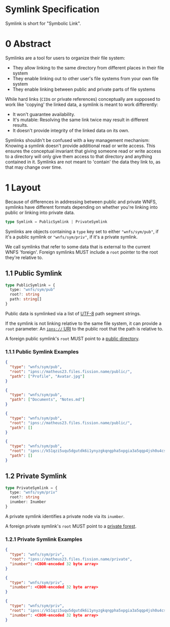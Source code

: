 # Symlink Specification

Symlink is short for "Symbolic Link".

# 0 Abstract

Symlinks are a tool for users to organize their file system:
- They allow linking to the same directory from different places in their file system
- They enable linking out to other user's file systems from your own file system
- They enable linking between public and private parts of file systems

While hard links (`CID`s or private references) conceptually are supposed to work like 'copying' the linked data, a symlink is meant to work differently:
- It won't guarantee availability.
- It's mutable: Resolving the same link twice may result in different results.
- It doesn't provide integrity of the linked data on its own.

Symlinks shouldn't be confused with a key management mechanism: Knowing a symlink doesn't provide additional read or write access. This ensures the conceptual invariant that giving someone read or write access to a directory will only give them access to that directory and anything contained in it. Symlinks are not meant to 'contain' the data they link to, as that may change over time.

# 1 Layout

Because of differences in addressing between public and private WNFS, symlinks have different formats depending on whether you're linking into public or linking into private data.

```ts
type Symlink = PublicSymlink | PrivateSymlink
```

Symlinks are objects containing a `type` key set to either `"wnfs/sym/pub"`, if it's a public symlink or `"wnfs/sym/priv"`, if it's a private symlink.

We call symlinks that refer to some data that is external to the current WNFS 'foreign'. Foreign symlinks MUST include a `root` pointer to the root they're relative to.

## 1.1 Public Symlink

```ts
type PublicSymlink = {
  type: "wnfs/sym/pub"
  root?: string
  path: string[]
}
```

Public data is symlinked via a list of [UTF-8](https://www.rfc-editor.org/rfc/rfc3629) path segment strings.

If the symlink is not linking relative to the same file system, it can provide a `root` parameter: An [`ipns://` URI](https://github.com/ipfs/in-web-browsers/blob/master/ADDRESSING.md) to the public root that the path is relative to.

A foreign public symlink's `root` MUST point to a [public directory](/spec/public-wnfs.md).

### 1.1.1 Public Symlink Examples

```json
{
  "type": "wnfs/sym/pub",
  "root": "ipns://matheus23.files.fission.name/public/",
  "path": ["Profile", "Avatar.jpg"]
}
```

```json
{
  "type": "wnfs/sym/pub",
  "path": ["Documents", "Notes.md"]
}
```

```json
{
  "type": "wnfs/sym/pub",
  "root": "ipns://matheus23.files.fission.name/public/",
  "path": []
}
```

```json
{
  "type": "wnfs/sym/pub",
  "root": "ipns://k51qzi5uqu5dgutdk6i1ynyzgkqngpha5xpgia3a5qqp4jsh0u4csozksxel2r/public/",
  "path": []
}
```

## 1.2 Private Symlink

```ts
type PrivateSymlink = {
  type: "wnfs/sym/priv"
  root?: string
  inumber: Inumber
}
```

A private symlink identifies a private node via its `inumber`.

A foreign private symlink's `root` MUST point to a [private forest](/spec/private-wnfs.md#21-ciphertext-blocks).

### 1.2.1 Private Symlink Examples

```json
{
  "type": "wnfs/sym/priv",
  "root": "ipns://matheus23.files.fission.name/private",
  "inumber": <CBOR-encoded 32 byte array>
}
```

```json
{
  "type": "wnfs/sym/priv",
  "inumber": <CBOR-encoded 32 byte array>
}
```

```json
{
  "type": "wnfs/sym/priv",
  "root": "ipns://k51qzi5uqu5dgutdk6i1ynyzgkqngpha5xpgia3a5qqp4jsh0u4csozksxel2r/private/",
  "inumber": <CBOR-encoded 32 byte array>
}
```

